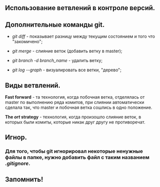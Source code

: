 ## Использование ветвлений в контроле версий.

## Дополнительные команды git.

* *git diff* - показывает разницу между текущим состоянием и того что "закомичено";

* *git merge* - слияние веток (добавить ветку в master);

* *git branch -d branch_name* - удалить ветку;

* *git log --graph* - визуалировать все ветки, "дерево";

## Виды ветвлений.

__**Fast forward**__ - та технология, когда побочная ветка, отделялась от master по выполнению ряда комитов, при слиянии автоматически сделала так, что master и побочная ветка сошлись в одно положение.

__**The *ort* strategy**__ - технология, когда произошло слияние веток, в которых были комиты, которые никак друг другу не противоречат.

## Игнор.

### Для того, чтобы git игнорировал некоторые ненужные файлы в папке, нужно добавить файл с таким названием *.gitignore*.

## Запомнить!


